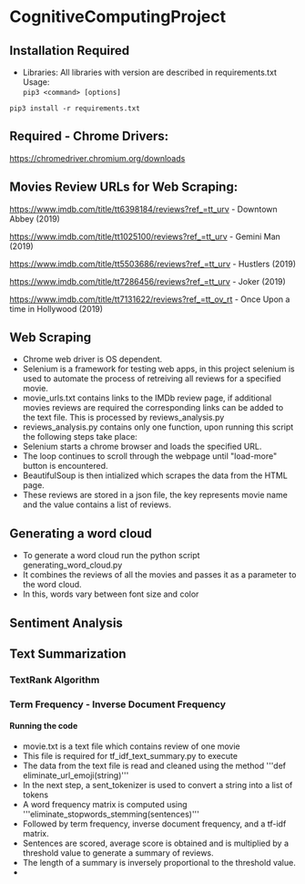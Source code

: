 # CognitiveComputingProject

## Installation Required

- Libraries: 
All libraries with version are described in requirements.txt
Usage:   
  ```pip3 <command> [options]```

```pip3 install -r requirements.txt```


## Required - Chrome Drivers:

https://chromedriver.chromium.org/downloads
          

## Movies Review URLs for Web Scraping:

https://www.imdb.com/title/tt6398184/reviews?ref_=tt_urv - Downtown Abbey (2019)

https://www.imdb.com/title/tt1025100/reviews?ref_=tt_urv - Gemini Man (2019)

https://www.imdb.com/title/tt5503686/reviews?ref_=tt_urv - Hustlers (2019)

https://www.imdb.com/title/tt7286456/reviews?ref_=tt_urv - Joker (2019)

https://www.imdb.com/title/tt7131622/reviews?ref_=tt_ov_rt - Once Upon a time in Hollywood (2019)


## Web Scraping

- Chrome web driver is OS dependent.
- Selenium is a framework for testing web apps, in this project selenium is used to automate the process of retreiving all reviews for a specified movie.
- movie_urls.txt contains links to the IMDb review page, if additional movies reviews are required the corresponding links can be added to the text file. This is processed by reviews_analysis.py
- reviews_analysis.py contains only one function, upon running this script the following steps take place:
- Selenium starts a chrome browser and loads the specified URL.
- The loop continues to scroll through the webpage until "load-more" button is encountered.
- BeautifulSoup is then intialized which scrapes the data from the HTML page.
- These reviews are stored in a json file, the key represents movie name and the value contains a list of reviews.

## Generating a word cloud
- To generate a word cloud run the python script generating_word_cloud.py
- It combines the reviews of all the movies and passes it as a parameter to the word cloud.
- In this, words vary between font size and color 

## Sentiment Analysis



## Text Summarization

### TextRank Algorithm 


### Term Frequency - Inverse Document Frequency

#### Running the code

- movie.txt is a text file which contains review of one movie
- This file is required for tf_idf_text_summary.py to execute
- The data from the text file is read and cleaned using the method '''def eliminate_url_emoji(string)'''
- In the next step, a sent_tokenizer is used to convert a string into a list of tokens
- A word frequency matrix is computed using '''eliminate_stopwords_stemming(sentences)'''
- Followed by term frequency, inverse document frequency, and a tf-idf matrix.
- Sentences are scored, average score is obtained and is multiplied by a threshold value to generate a summary of reviews.
- The length of a summary is inversely proportional to the threshold value.
- 
